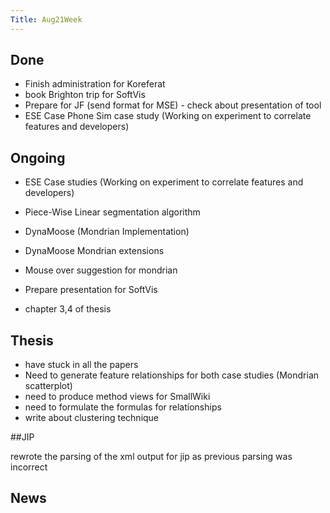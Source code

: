 ```yaml
---
Title: Aug21Week
---
```


## Done


-  Finish administration for Koreferat
-  book Brighton trip for SoftVis
-  Prepare for JF (send format for MSE)  - check about presentation of tool
-  ESE Case Phone Sim case study (Working on experiment to correlate features and developers) 

## Ongoing


-  ESE Case studies (Working on experiment to correlate features and developers) 
-  Piece-Wise Linear segmentation algorithm 
-  DynaMoose (Mondrian Implementation)
-  DynaMoose Mondrian extensions
-  Mouse over suggestion for mondrian
-  Prepare presentation for SoftVis


-  chapter 3,4 of thesis

## Thesis


-  have stuck in all the papers
-  Need to generate feature relationships for both case studies (Mondrian scatterplot)
-  need to produce method views for SmallWiki
-  need to formulate the formulas for relationships
-  write about clustering technique 

##JIP

rewrote the parsing of the xml output for jip as previous parsing was incorrect

## News
